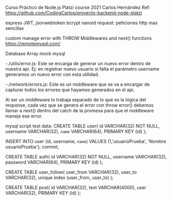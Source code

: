 Curso Práctico de Node.js
Platzi course 2021
Carlos Hernández
Ref: https://github.com/CodingCarlos/proyecto-backend-node-platzi

express
JWT, jsonwebtoken
bcrypt
nanoid
request: peticiones http mas sencillas

custom manage error with THROW
Middlewares and next() functions
https://remotemysql.com/

Database
    Array mock 
    mysql

-./utils/error.js: Este se encarga de generar un nuevo error dentro de nuestra api. Ej: en registrar nuevo usuario si falta el parámetro username generamos un nuevo error con esta utilidad.

-./network/errors.js: Este es un middleware que se va a encargar de capturar todos los errores que hayamos generados en el api.

Al ser un middleware lo trabaja separado de lo que es la lógica del response, cada vez que se genera el error con throw error() debemos llamar a next() dentro del catch de la promesa para que el middleware maneje ese error.

mysql script test data:
CREATE TABLE user(
  id        VARCHAR(32) NOT NULL,
  username  VARCHAR(32),
  `name`      VARCHAR(64),
   PRIMARY KEY (id)
);

INSERT INTO user (id, username, `name`) VALUES (1,'usuarioPrueba', 'Nombre usuarioPrueba');
commit;


CREATE TABLE auth(
  id        VARCHAR(32) NOT NULL,
  username  VARCHAR(32),
  password  VARCHAR(64),
  PRIMARY KEY (id)
);

CREATE TABLE  user_follow(
  user_from   VARCHAR(32),
  user_to     VARCHAR(32),
  unique index  (user_from, user_to)
);

CREATE TABLE  post(
  id  VARCHAR(32),
  text  VARCHAR(4000),
  user  VARCHAR(32),
  PRIMARY KEY (id)
);

